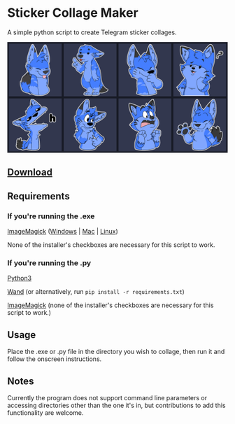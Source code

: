 # Sticker Collage Maker

A simple python script to create Telegram sticker collages.

![preview](preview.png)

## [Download](https://github.com/DexFolf/StickerCollageMaker/releases/latest)

## Requirements
### If you're running the .exe
[ImageMagick](https://imagemagick.org/script/download.php) ([Windows](https://imagemagick.org/script/download.php#windows) | [Mac](https://imagemagick.org/script/download.php#macosx) | [Linux](https://imagemagick.org/script/download.php#linux))

None of the installer's checkboxes are necessary for this script to work.

### If you're running the .py
[Python3](https://www.python.org/downloads/)

[Wand](https://pypi.org/project/Wand/)
(or alternatively, run `pip install -r requirements.txt`)

[ImageMagick](https://imagemagick.org/script/download.php) (none of the installer's checkboxes are necessary for this script to work.)

## Usage
Place the .exe or .py file in the directory you wish to collage, then run it and follow the onscreen instructions.

## Notes
Currently the program does not support command line parameters or accessing directories other than the one it's in, but contributions to add this functionality are welcome.
